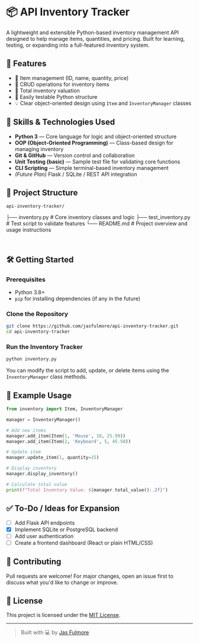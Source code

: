 # 📦 API Inventory Tracker

A lightweight and extensible Python-based inventory management API designed to help manage items, quantities, and pricing. Built for learning, testing, or expanding into a full-featured inventory system.

## 🚀 Features

- 📘 Item management (ID, name, quantity, price)
- 🔄 CRUD operations for inventory items
- 🧮 Total inventory valuation
- 🧪 Easily testable Python structure
- 💡 Clear object-oriented design using `Item` and `InventoryManager` classes

## 🧠 Skills & Technologies Used

- **Python 3** — Core language for logic and object-oriented structure
- **OOP (Object-Oriented Programming)** — Class-based design for managing inventory
- **Git & GitHub** — Version control and collaboration
- **Unit Testing (basic)** — Sample test file for validating core functions
- **CLI Scripting** — Simple terminal-based inventory management
- *(Future Plan)* Flask / SQLite / REST API integration


## 📁 Project Structure
    api-inventory-tracker/

├── inventory.py        # Core inventory classes and logic
├── test\_inventory.py   # Test script to validate features
└── README.md           # Project overview and usage instructions

```


````

## 🛠️ Getting Started

### Prerequisites

- Python 3.8+
- `pip` for installing dependencies (if any in the future)

### Clone the Repository

```bash
git clone https://github.com/jasfulmore/api-inventory-tracker.git
cd api-inventory-tracker
````

### Run the Inventory Tracker

```bash
python inventory.py
```

You can modify the script to add, update, or delete items using the `InventoryManager` class methods.

## 🧪 Example Usage

```python
from inventory import Item, InventoryManager

manager = InventoryManager()

# Add new items
manager.add_item(Item(1, 'Mouse', 10, 25.99))
manager.add_item(Item(2, 'Keyboard', 5, 45.50))

# Update item
manager.update_item(1, quantity=15)

# Display inventory
manager.display_inventory()

# Calculate total value
print(f"Total Inventory Value: ${manager.total_value():.2f}")
```

## ✅ To-Do / Ideas for Expansion

* [ ] Add Flask API endpoints
* [X] Implement SQLite or PostgreSQL backend
* [ ] Add user authentication
* [ ] Create a frontend dashboard (React or plain HTML/CSS)

## 🤝 Contributing

Pull requests are welcome! For major changes, open an issue first to discuss what you'd like to change or improve.

## 📜 License

This project is licensed under the [MIT License](LICENSE).

---

> Built with 💻 by [Jas Fulmore](https://github.com/jasfulmore)

